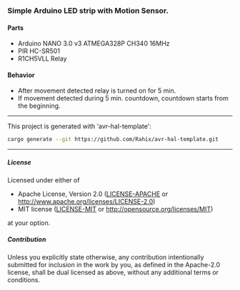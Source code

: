 ### Simple Arduino LED strip with Motion Sensor.

#### Parts
- Arduino NANO 3.0 v3 ATMEGA328P CH340 16MHz
- PIR HC-SR501
- R1CH5VLL Relay

#### Behavior

- After movement detected relay is turned on for 5 min.
- If movement detected during 5 min. countdown, countdown starts from the beginning.

---

This project is generated with 'avr-hal-template':

```bash
cargo generate --git https://github.com/Rahix/avr-hal-template.git
```

---

##### License
Licensed under either of

 - Apache License, Version 2.0
   ([LICENSE-APACHE](LICENSE-APACHE) or <http://www.apache.org/licenses/LICENSE-2.0>)
 - MIT license
   ([LICENSE-MIT](LICENSE-MIT) or <http://opensource.org/licenses/MIT>)

at your option.

##### Contribution
Unless you explicitly state otherwise, any contribution intentionally submitted
for inclusion in the work by you, as defined in the Apache-2.0 license, shall
be dual licensed as above, without any additional terms or conditions.

